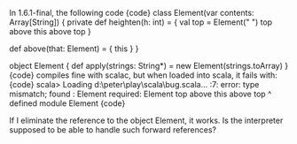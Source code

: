 In 1.6.1-final, the following code
{code}
class Element(var contents: Array[String]) {
  private def heighten(h: int) = {
    val top = Element(" ")
    top above this above top
  }

  def above(that: Element) = {
    this
  }
}

object Element {
  def apply(strings: String*) = new Element(strings.toArray)
}
{code}
compiles fine with scalac, but when loaded into scala, it fails with:
{code}
scala> Loading d:\peter\play\scala\bug.scala...
<console>:7: error: type mismatch;
 found   : Element
 required: Element
           top above this above top
                     ^
defined module Element
{code}

If I eliminate the reference to the object Element, it works.  Is the interpreter supposed to be able to handle such forward references?


